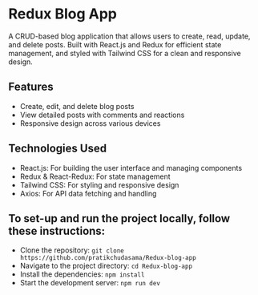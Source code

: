 # Redux Blog App

A CRUD-based blog application that allows users to create, read, update, and delete posts. Built with React.js and Redux for efficient state management, and styled with Tailwind CSS for a clean and responsive design.

## Features
- Create, edit, and delete blog posts
- View detailed posts with comments and reactions
- Responsive design across various devices

## Technologies Used
- React.js: For building the user interface and managing components
- Redux & React-Redux: For state management
- Tailwind CSS: For styling and responsive design
- Axios: For API data fetching and handling

## To set-up and run the project locally, follow these instructions:
- Clone the repository: `git clone https://github.com/pratikchudasama/Redux-blog-app`
- Navigate to the project directory: `cd Redux-blog-app`
- Install the dependencies: `npm install`
- Start the development server: `npm run dev`
